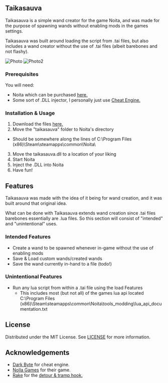 ## Taikasauva

Taikasauva is a simple wand creator for the game Noita, and was made for the purpose of
spawning wands without enabling mods in the games settings.

Taikasauva was built around loading the script from .tai files, but also includes a wand
creator without the use of .tai files (albeit barebones and not flashy).

![Photo](https://github.com/ClarenceBain/Taikasauva/Photos/photo1.png)
![Photo2](https://github.com/ClarenceBain/Taikasauva/Photos/photo2.png)

### Prerequisites

You will need:
* Noita which can be purchased [here.](https://store.steampowered.com/app/881100/Noita/)
* Some sort of .DLL injector, I personally just use [Cheat Engine.](https://www.cheatengine.org/)

### Installation & Usage

1. Download the files [here.](https://github.com/ClarenceBain/Taikasauva/Latest)
2. Move the "taikasauva" folder to Noita's directory
  * Should be somewhere along the lines of C:\Program Files (x86)\Steam\steamapps\common\Noita\
3. Move the taikasauva.dll to a location of your liking
4. Start Noita
5. Inject the .DLL into Noita
6. Have fun!

## Features

Taikasauva was made with the idea of it being for wand creation, and it was built around that
original idea.

What can be done with Taikasauva extends wand creation since .tai files barebones
essentially are .lua files. So this section will consist of "intended" and "unintentional" uses.

### Intended Features

* Create a wand to be spawned whenever in-game without the use of enabling mods
* Save & Load custom wands/created wands
* Save the wand currently in-hand to a file (todo!)

### Unintentional Features

* Run any lua script from within a .tai file using the load Features
  * This includes most (but not all) of the games lua api located C:\Program Files (x86)\Steam\steamapps\common\Noita\tools_modding\lua_api_documentation.txt

## License

Distributed under the MIT License. See [LICENSE](https://github.com/ClarenceBain/Taikasauva/LICENSE) for more information.

## Acknowledgements
* [Dark Byte](https://github.com/cheat-engine) for cheat engine.
* [Nolla Games](https://nollagames.com/) for their game.
* [Rake](https://github.com/GH-Rake) for the [detour & tramp hook.](https://guidedhacking.com/threads/simple-x86-c-trampoline-hook.14188/)

